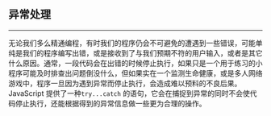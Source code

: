 ## 异常处理

------

无论我们多么精通编程，有时我们的程序仍会不可避免的遭遇到一些错误，可能单纯是我们的程序编写出错，或是接收到了与我们预期不符的用户输入，或者是其它什么原因。通常，一段代码会在出错的时候停止执行，如果只是一个用于练习的小程序可能及时排查出问题倒没什么，但如果实在一个监测生命健康，或是多人网络游戏中，程序一旦因为遇到异常而停止执行，会造成难以预料的不良后果。JavaScript 提供了一种`try...catch` 的语句，它会在捕捉到异常的同时不会使代码停止执行，还能根据得到的异常信息做一些更为合理的操作。